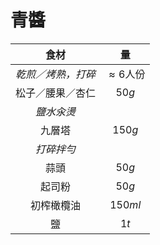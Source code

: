 # 青醬

|        食材        |       量        |
| :----------------: | :-------------: |
| *乾煎／烤熟，打碎* | $\approx 6$人份 |
|  松子／腰果／杏仁  |      $50g$      |
|     *鹽水汆燙*     |                 |
|       九層塔       |     $150g$      |
|     *打碎拌勻*     |                 |
|        蒜頭        |      $50g$      |
|       起司粉       |      $50g$      |
|     初榨橄欖油     |     $150ml$     |
|         鹽         |      $1t$       |
